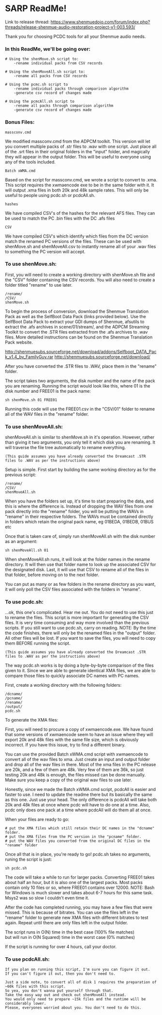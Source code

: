 # SARP ReadMe!

Link to release thread: https://www.shenmuedojo.com/forum/index.php?threads/release-shenmue-audio-restoration-project-v1-003.593/	

Thank you for choosing PCDC tools for all your Shenmue audio needs. 

### In this ReadMe, we'll be going over:

	# Using the shenMove.sh script to: 
		-rename individual packs from CSV records
		
	# Using the shenMoveAll.sh script to: 
		-rename all packs from CSV records
	
	# Using the pcmc.sh script to 
		-rename individual packs through comparison algorithm 
		-generate csv record of changes made

	# Using the pcmcAll.sh script to 
		-rename all packs through comparison algorithm 
		-generate csv record of changes made

### Bonus Files:

	massconv.cmd
We modified massconv.cmd from the ADPCM toolkit. 
This version will let you convert multiple packs of .str files to .wav with one script. 
Just place all of the .srt files in their original folders in the "input" folder, and magically they will appear in the output folder.
This will be useful to everyone using any of the tools included.

	Batch xWMA.cmd 
Based on the script for massconv.cmd, we wrote a script to convert to .xma.
This script requires the xwmaencode exe to be in the same folder with it. 
It will output .xma files in both 20k and 48k sample rates.
This will only be useful to people using pcdc.sh or pcdcAll.sh.

	hashes
We have compiled CSV's of the hashes for the relevant AFS files. They can be used to match the PC .bin files with the DC .afs files

	CSV
We have compiled CSV's which identify which files from the DC version match the renamed PC versions of the files. These can be used with shenMove.sh and shenMoveAll.csv to instantly rename all of your .wav files to something the PC version will accept.

### To use shenMove.sh:
	
First, you will need to create a working directory with shenMove.sh file and the "CSV" folder containing the CSV records.
You will also need to create a folder titled "rename" to use later.

	/rename/
	/CSV/
	shenMove.sh

To begin the process of conversion, download the Shenmue Translation Pack as well as the SelfBoot Data Pack (links provided below).
Use the SelfBoot Data Pack to extract your GDI dumps of Shenmue, afsutils to extract the .afs archives in scene/01/stream/, 
and the ADPCM Streaming Toolkit to convert the .STR files extracted from the .afs archives to .wav files.
More detailed instructions can be found on the Shenmue Translation Pack website.

http://shenmuesubs.sourceforge.net/download/addons/Selfboot_DATA_Pack_v1.4_by_FamilyGuy.rar	
http://shenmuesubs.sourceforge.net/download/


After you have converted the .STR files to .WAV, place them in the "rename" folder. 

The script takes two arguments, the disk number and the name of the pack you are renaming. 
Running the script would look like this, where 01 is the disk number and FREE01 is the pack name:

	sh shenMove.sh 01 FREE01

Running this code will use the FREE01.csv in the "CSV/01" folder to rename all of the WAV files in the "rename" folder. 



### To use shenMoveAll.sh:

shenMoveAll.sh is similar to shenMove.sh in it's operation. 
However, rather than giving it two arguments, you only tell it which disk you are renaming.
It will traverse the file tree automatically to rename everything.

	(This guide assumes you have already converted the Dreamcast .STR files to .WAV as per the instructions above)

Setup is simple. First start by building the same working directory as for the previous script:

	/rename/
	/CSV/
	shenMoveAll.sh

When you have the folders set up, it's time to start preparing the data, and this is where the difference is. 
Instead of dropping the WAV files from one pack directly into the "rename" folder, you will be putting the WAVs in "rename" in their respective folders.
The WAVs must be contained directly in folders which retain the original pack name, eg 01BEDA, 01BEDB, 01BUS etc

Once that is taken care of, simply run shenMoveAll.sh with the disk number as an argument:

	sh shenMoveAll.sh 01

When shenMoveAll.sh runs, it will look at the folder names in the rename directory. 
It will then use that folder name to look up the associated CSV for the designated disk.
Last, it will use that CSV to rename all of the files in that folder, before moving on to the next folder.

You can put as many or as few folders in the rename directory as you want, it will only poll the CSV files associated with the folders in "rename".



### To use pcdc.sh:
	
...ok, this one's complicated. Hear me out. You do not need to use this just to rename the files. 
This script is more important for generating the CSV files. It is very time consuming and way more involved than the previous scripts.
If you still want to use pcdc.sh, carry on reading.
NOTE: By the time the code finishes, there will only be the renamed files in the "output" folder. All other files will be lost.
If you want to save the files, you will need to copy them BEFORE running the script.

	(This guide assumes you have already converted the Dreamcast .STR files to .WAV as per the instructions above)


The way pcdc.sh works is by doing a byte-by-byte comparison of the files given to it. 
Since we are able to generate identical XMA files, we are able to compare those files to quickly associate DC names with PC names.


First, create a working directory with the following folders:

	/dcname/
	/pcname/
	/rename/
	/output/
	pcdc.sh

To generate the XMA files:

First, you will need to procure a copy of xwmaencode.exe. 
We have found that some versions of xwmaencode seem to have an issue where they will export 20k and 48k files with the same file size, which is obviously incorrect.
If you have this issue, try to find a different binary.

You can use the provided Batch xWMA.cmd script with xwmaencode to convert all of the wav files to xma. 
Just create an input and output folder and drop all of the wav files in there.
Most of the xma files in the PC release are 20k, and a few of them are 48k. 
Very few of them are 36k, so just testing 20k and 48k is enough, the files missed can be done manually.	
Make sure you keep a copy of the original wav files to use later.

Honestly, since we made the Batch xWMA.cmd script, pcdcAll is easier and faster to use.
I need to update the readme there but its basically the same as this one. Just use your head.
The only difference is pcdcAll will take both 20k and 48k files at once where pcdc will have to do one at a time.
Also, pcdc only does one pack at a time where pcdcAll will do them all at once.

When your files are ready to go:

	# put the XMA files which still retain their DC names in the "dcname" folder.
	# put the XMA files from the PC version in the "pcname" folder.
	# put the WAV files you converted from the original DC files in the "rename" folder

Once all that is in place, you're ready to go!
pcdc.sh takes no arguments, runing the script is just:

	sh pcdc.sh

The code will take a while to run for larger packs.
Converting FREE01 takes about half an hour, but it is also one of the largest packs.
Most packs contain only 10 files or so, where FREE01 contains over 12000.
NOTE: Bash for Windows is much slower and takes about 6-7 hours for this same task. 
		Msys2 was so slow I couldn't even time it.

After the code has completed running, you may have a few files that were missed. This is because of bitrates.
You can use the files left in the "rename" folder to generate new XMA files with different bitrates to test again.
Repeat until there are only files left in the output folder.

The script runs in O(N) time in the best case (100% file matches)	
but will run in O(N Squared) time in the worst case (0% matches)

If the script is running for over 4 hours, call your doctor.


	
### To use pcdcAll.sh:

	If you plan on running this script, I'm sure you can figure it out.
	If you can't figure it out, then you don't need to.
	
	Just a side note, to convert all of disk 1 requires the preparation of ~60k files with this script. 
	So yea, you don't wanna put yourself through that. 
	Take the easy way out and check out shenMoveAll instead.
	You would only need to prepare ~15k files and the runtime will be considerably lower.
	Please, everyones worried about you. You don't need to do this.
	
	
